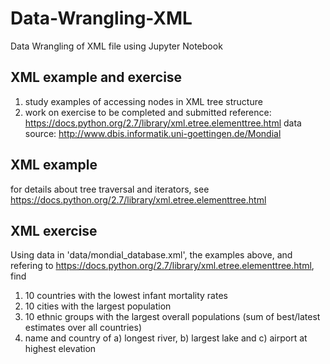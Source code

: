 # Data-Wrangling-XML
Data Wrangling of XML file using Jupyter Notebook

## XML example and exercise
1. study examples of accessing nodes in XML tree structure
2. work on exercise to be completed and submitted
  reference: https://docs.python.org/2.7/library/xml.etree.elementtree.html
  data source: http://www.dbis.informatik.uni-goettingen.de/Mondial
  
## XML example
for details about tree traversal and iterators, see https://docs.python.org/2.7/library/xml.etree.elementtree.html

## XML exercise
Using data in 'data/mondial_database.xml', the examples above, and refering to https://docs.python.org/2.7/library/xml.etree.elementtree.html, find
1. 10 countries with the lowest infant mortality rates
2. 10 cities with the largest population
3. 10 ethnic groups with the largest overall populations (sum of best/latest estimates over all countries)
4. name and country of a) longest river, b) largest lake and c) airport at highest elevation

